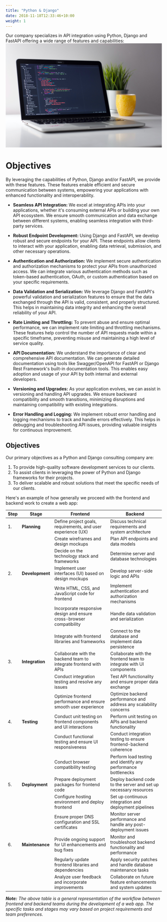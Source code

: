 ```yaml
---
title: "Python & Django"
date: 2018-11-18T12:33:46+10:00
weight: 1
---
```


Our company specializes in API integration using Python, Django and FastAPI offering a wide range of features and capabilities:
![Python and Django](/images/clement-helardot-95YRwf6CNw8-unsplash.jpg)

# Objectives


By leveraging the capabilities of Python, Django and/or FastAPI, we provide with these features. These features enable efficient and secure communication between systems, empowering your applications with enhanced functionality and interoperability.


- **Seamless API Integration:** We excel at integrating APIs into your applications, whether it's consuming external APIs or building your own API ecosystem. We ensure smooth communication and data exchange between different systems, enabling seamless integration with third-party services. 

- **Robust Endpoint Development:** Using Django and FastAPI, we develop robust and secure endpoints for your API. These endpoints allow clients to interact with your application, enabling data retrieval, submission, and other necessary operations.

- **Authentication and Authorization:** We implement secure authentication and authorization mechanisms to protect your APIs from unauthorized access. We can integrate various authentication methods such as token-based authentication, OAuth, or custom authentication based on your specific requirements.
 
- **Data Validation and Serialization:** We leverage Django and FastAPI's powerful validation and serialization features to ensure that the data exchanged through the API is valid, consistent, and properly structured. This helps in maintaining data integrity and enhancing the overall reliability of your API.

- **Rate Limiting and Throttling:** To prevent abuse and ensure optimal performance, we can implement rate limiting and throttling mechanisms. These features help control the number of API requests made within a specific timeframe, preventing misuse and maintaining a high level of service quality.

- **API Documentation:** We understand the importance of clear and comprehensive API documentation. We can generate detailed documentation using tools like Swagger/OpenAPI for FastAPI or Django Rest Framework's built-in documentation tools. This enables easy adoption and usage of your API by both internal and external developers. 

- **Versioning and Upgrades:** As your application evolves, we can assist in versioning and handling API upgrades. We ensure backward compatibility and smooth transitions, minimizing disruptions and maintaining compatibility with existing integrations.

- **Error Handling and Logging:** We implement robust error handling and logging mechanisms to track and handle errors effectively. This helps in debugging and troubleshooting API issues, providing valuable insights for continuous improvement.

## Objectives

Our primary objectives as a Python and Django consulting company are:

1. To provide high-quality software development services to our clients.
2. To assist clients in leveraging the power of Python and Django frameworks for their projects.
3. To deliver scalable and robust solutions that meet the specific needs of our clients.


Here's an example of how generally we proceed with the frontend and backend work to create a web app:

|Step| Stage              | Frontend                                                       | Backend                                                        |
|--|------------------ | ----------------------------------------------------------------- | ------------------------------------------------------------------ |
|1.| **Planning**    | Define project goals, requirements, and user experience (UX)       | Discuss technical requirements and system architecture            |
| |                    | Create wireframes and design mockups                               | Plan API endpoints and data models                                 |
| |                    | Decide on the technology stack and frameworks                      | Determine server and database technologies                         |
|2.| **Development** | Implement user interfaces (UI) based on design mockups              | Develop server-side logic and APIs                                 |
| |                    | Write HTML, CSS, and JavaScript code for frontend                  | Implement authentication and authorization mechanisms              |
| |                    | Incorporate responsive design and ensure cross-browser compatibility | Handle data validation and serialization                           |
| |                    | Integrate with frontend libraries and frameworks                    | Connect to the database and implement data persistence             |
|3.| **Integration** | Collaborate with the backend team to integrate frontend with APIs   | Collaborate with the frontend team to integrate with UI components |
| |                    | Conduct integration testing and resolve any issues                  | Test API functionality and ensure proper data exchange             |
| |                    | Optimize frontend performance and ensure smooth user experience     | Optimize backend performance and address any scalability concerns  |
|4.| **Testing**     | Conduct unit testing on frontend components and UI interactions     | Perform unit testing on APIs and backend functionality             |
| |                    | Conduct functional testing and ensure UI responsiveness             | Conduct integration testing to ensure frontend-backend coherence    |
| |                    | Conduct browser compatibility testing                               | Perform load testing and identify any performance bottlenecks      |
|5.| **Deployment**  | Prepare deployment packages for frontend code                       | Deploy backend code to the server and set up necessary resources   |
| |                    | Configure hosting environment and deploy frontend                   | Set up continuous integration and deployment pipelines             |
| |                    | Ensure proper DNS configuration and SSL certificates               | Monitor server performance and handle any post-deployment issues   |
|6.| **Maintenance** | Provide ongoing support for UI enhancements and bug fixes            | Monitor and troubleshoot backend functionality and performance    |
| |                    | Regularly update frontend libraries and dependencies                | Apply security patches and handle database maintenance tasks       |
| |                    | Analyze user feedback and incorporate improvements                  | Collaborate on future feature enhancements and system updates      |

***Note:** The above table is a general representation of the workflow between frontend and backend teams during the development of a web app. The specific tasks and stages may vary based on project requirements and team preferences.*
